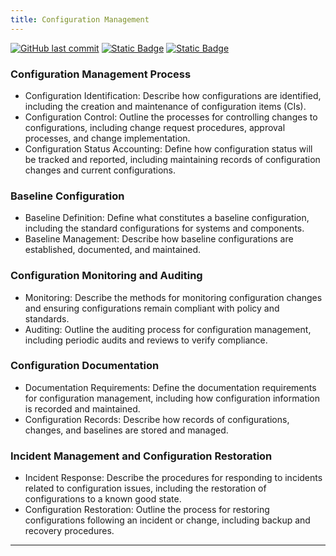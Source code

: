 ```yaml
---
title: Configuration Management
---
```

[![GitHub last commit][commitbadge]][commits]
[![Static Badge](https://img.shields.io/badge/Revision_History-gray?logo=searxng&logoColor=ffffff)][commits]
[![Static Badge](https://img.shields.io/badge/Approved-darkgreen?logo=ticktick&logoColor=ffffff)][commits]

<!--bodytext-->
### Configuration Management Process

* Configuration Identification: Describe how configurations are identified, including the creation and maintenance of configuration items (CIs).
* Configuration Control: Outline the processes for controlling changes to configurations, including change request procedures, approval processes, and change implementation.
* Configuration Status Accounting: Define how configuration status will be tracked and reported, including maintaining records of configuration changes and current configurations.
  
### Baseline Configuration

* Baseline Definition: Define what constitutes a baseline configuration, including the standard configurations for systems and components.
* Baseline Management: Describe how baseline configurations are established, documented, and maintained.
  
### Configuration Monitoring and Auditing

* Monitoring: Describe the methods for monitoring configuration changes and ensuring configurations remain compliant with policy and standards.
* Auditing: Outline the auditing process for configuration management, including periodic audits and reviews to verify compliance.
  
### Configuration Documentation

* Documentation Requirements: Define the documentation requirements for configuration management, including how configuration information is recorded and maintained.
* Configuration Records: Describe how records of configurations, changes, and baselines are stored and managed.
  
### Incident Management and Configuration Restoration

* Incident Response: Describe the procedures for responding to incidents related to configuration issues, including the restoration of configurations to a known good state.
* Configuration Restoration: Outline the process for restoring configurations following an incident or change, including backup and recovery procedures.

*** 

<!--ref links -->
[commitbadge]: https://img.shields.io/github/last-commit/jluufigma/grc-docs?path=gov%2Fcm.md&logo=figma&logoColor=white&label=last%20updated&color=darkgreen
[commits]: https://github.com/jluufigma/grc-docs/commits/main/gov/cm.md